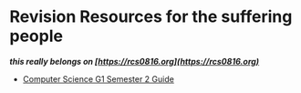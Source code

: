 # Revision Resources for the suffering people

***this really belongs on [https://rcs0816.org](https://rcs0816.org)***

* [Computer Science G1 Semester 2 Guide](https://ezntek.com/revision/comp_sci_g1_s2.html)
